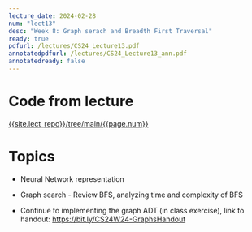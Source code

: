 ```yaml
---
lecture_date: 2024-02-28
num: "lect13"
desc: "Week 8: Graph serach and Breadth First Traversal"
ready: true
pdfurl: /lectures/CS24_Lecture13.pdf
annotatedpdfurl: /lectures/CS24_Lecture13_ann.pdf
annotatedready: false
---
```


# Code from lecture
[{{site.lect_repo}}/tree/main/{{page.num}}]({{site.lect_repo}}/tree/main/{{page.num}})

# Topics
* Neural Network representation
* Graph search - Review BFS, analyzing time and complexity of BFS

* Continue to implementing the graph ADT (in class exercise), link to handout: <https://bit.ly/CS24W24-GraphsHandout>


